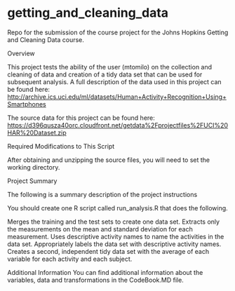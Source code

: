 # getting_and_cleaning_data

Repo for the submission of the course project for the Johns Hopkins Getting and Cleaning Data course.

Overview

This project tests the ability of the user (mtomilo) on the collection and cleaning of data and creation of a tidy data set that can be used for subsequent analysis. A full description of the data used in this project can be found here:
http://archive.ics.uci.edu/ml/datasets/Human+Activity+Recognition+Using+Smartphones

The source data for this project can be found here:
https://d396qusza40orc.cloudfront.net/getdata%2Fprojectfiles%2FUCI%20HAR%20Dataset.zip

Required Modifications to This Script

After obtaining and unzipping the source files, you will need to set the working directory.

Project Summary

The following is a summary description of the project instructions

You should create one R script called run_analysis.R that does the following.

Merges the training and the test sets to create one data set.
Extracts only the measurements on the mean and standard deviation for each measurement.
Uses descriptive activity names to name the activities in the data set.
Appropriately labels the data set with descriptive activity names.
Creates a second, independent tidy data set with the average of each variable for each activity and each subject.

Additional Information
You can find additional information about the variables, data and transformations in the CodeBook.MD file.

